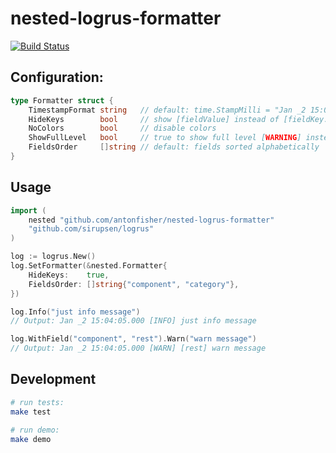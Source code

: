 # nested-logrus-formatter

[![Build Status](https://travis-ci.org/antonfisher/nested-logrus-formatter.svg?branch=master)](https://travis-ci.org/antonfisher/nested-logrus-formatter)

## Configuration:

```go
type Formatter struct {
	TimestampFormat string   // default: time.StampMilli = "Jan _2 15:04:05.000"
	HideKeys        bool     // show [fieldValue] instead of [fieldKey:fieldValue]
	NoColors        bool     // disable colors
	ShowFullLevel   bool     // true to show full level [WARNING] instead of [WARN]
	FieldsOrder     []string // default: fields sorted alphabetically
}
```

## Usage

```go
import (
	nested "github.com/antonfisher/nested-logrus-formatter"
	"github.com/sirupsen/logrus"
)

log := logrus.New()
log.SetFormatter(&nested.Formatter{
	HideKeys:    true,
	FieldsOrder: []string{"component", "category"},
})

log.Info("just info message")
// Output: Jan _2 15:04:05.000 [INFO] just info message

log.WithField("component", "rest").Warn("warn message")
// Output: Jan _2 15:04:05.000 [WARN] [rest] warn message
```

## Development

```bash
# run tests:
make test

# run demo:
make demo
```

